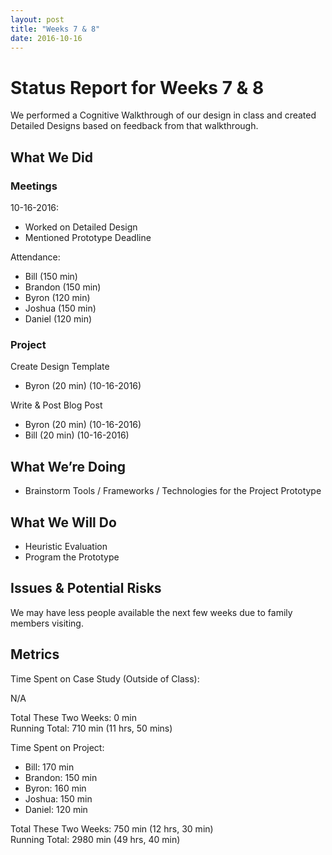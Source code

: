 ```yaml
---
layout: post
title: "Weeks 7 & 8"
date: 2016-10-16
---
```


# Status Report for Weeks 7 & 8

We performed a Cognitive Walkthrough of our design in class and created Detailed Designs based on feedback from that walkthrough.

## What We Did

### Meetings

10-16-2016:

- Worked on Detailed Design
- Mentioned Prototype Deadline

Attendance:

- Bill (150 min)
- Brandon (150 min)
- Byron (120 min)
- Joshua (150 min)
- Daniel (120 min)

### Project

Create Design Template

- Byron (20 min) (10-16-2016)

Write & Post Blog Post

- Byron (20 min) (10-16-2016)
- Bill (20 min) (10-16-2016)

## What We’re Doing

- Brainstorm Tools / Frameworks / Technologies for the Project Prototype

## What We Will Do

- Heuristic Evaluation
- Program the Prototype

## Issues & Potential Risks

We may have less people available the next few weeks due to family members visiting.

## Metrics

Time Spent on Case Study (Outside of Class):

N/A

Total These Two Weeks: 0 min  
Running Total: 710 min (11 hrs, 50 mins)

Time Spent on Project:

- Bill: 170 min
- Brandon: 150 min
- Byron:  160 min
- Joshua: 150 min
- Daniel: 120 min

Total These Two Weeks: 750 min (12 hrs, 30 min)  
Running Total: 2980 min (49 hrs, 40 min)
